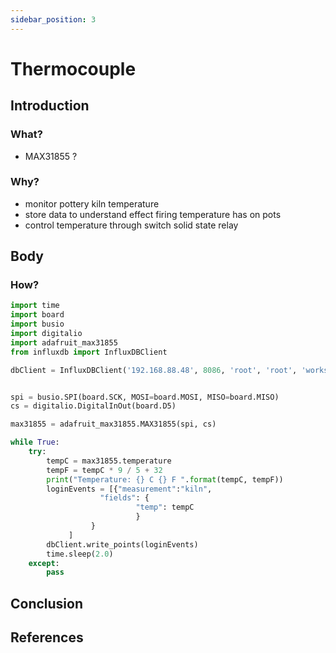 ```yaml
---
sidebar_position: 3
---
```


# Thermocouple

## Introduction

### What?
- MAX31855  ?

### Why?
- monitor pottery kiln temperature
- store data to understand effect firing temperature has on pots
- control temperature through switch solid state relay

## Body

### How?

``` python
import time
import board
import busio
import digitalio
import adafruit_max31855
from influxdb import InfluxDBClient

dbClient = InfluxDBClient('192.168.88.48', 8086, 'root', 'root', 'workshop')


spi = busio.SPI(board.SCK, MOSI=board.MOSI, MISO=board.MISO)
cs = digitalio.DigitalInOut(board.D5)

max31855 = adafruit_max31855.MAX31855(spi, cs)

while True:
    try:
        tempC = max31855.temperature
        tempF = tempC * 9 / 5 + 32
        print("Temperature: {} C {} F ".format(tempC, tempF))
        loginEvents = [{"measurement":"kiln",
                    "fields": {
                            "temp": tempC
                            }
                  }
             ]
        dbClient.write_points(loginEvents)
        time.sleep(2.0)
    except:
        pass
```

## Conclusion

## References